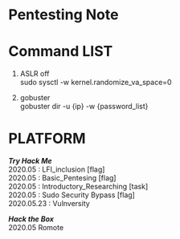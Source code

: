 # Pentesting Note 

# Command LIST
1. ASLR off <br>
 sudo sysctl -w kernel.randomize_va_space=0 <br>

2. gobuster <br>
 gobuster dir -u {ip} -w {password_list} <br>
 
 

# PLATFORM
***Try Hack Me***  <br>
2020.05 : LFI_inclusion [flag] <br>
2020.05 : Basic_Pentesing [flag]<br>
2020.05 : Introductory_Researching [task]<br>
2020.05 : Sudo Security Bypass [flag] <br> 
2020.05.23 :  Vulnversity <br>

***Hack the Box*** <br>
2020.05 Romote <br>

